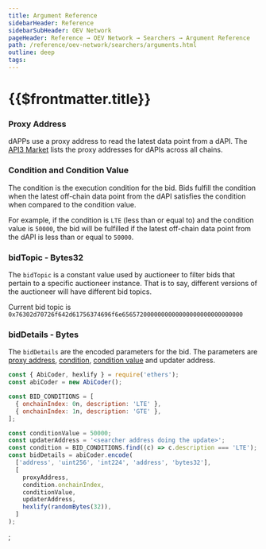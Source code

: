 ```yaml
---
title: Argument Reference
sidebarHeader: Reference
sidebarSubHeader: OEV Network
pageHeader: Reference → OEV Network → Searchers → Argument Reference
path: /reference/oev-network/searchers/arguments.html
outline: deep
tags:
---
```


<PageHeader/>

<SearchHighlight/>

<FlexStartTag/>

# {{$frontmatter.title}}

### Proxy Address

dAPPs use a proxy address to read the latest data point from a dAPI. The
[API3 Market](market.api3.org) lists the proxy addresses for dAPIs across all
chains.

### Condition and Condition Value

The condition is the execution condition for the bid. Bids fulfill the condition
when the latest off-chain data point from the dAPI satisfies the condition when
compared to the condition value.

For example, if the condition is `LTE` (less than or equal to) and the condition
value is `50000`, the bid will be fulfilled if the latest off-chain data point
from the dAPI is less than or equal to `50000`.

### bidTopic - Bytes32

The `bidTopic` is a constant value used by auctioneer to filter bids that
pertain to a specific auctioneer instance. That is to say, different versions of
the auctioneer will have different bid topics.

Current bid topic is
`0x76302d70726f642d61756374696f6e6565720000000000000000000000000000`

### bidDetails - Bytes

The `bidDetails` are the encoded parameters for the bid. The parameters are
[proxy address](#proxy-address), [condition](#condition-and-condition-value),
[condition value](#condition-and-condition-value) and updater address.

```javascript
const { AbiCoder, hexlify } = require('ethers');
const abiCoder = new AbiCoder();

const BID_CONDITIONS = [
  { onchainIndex: 0n, description: 'LTE' },
  { onchainIndex: 1n, description: 'GTE' },
];

const conditionValue = 50000;
const updaterAddress = '<searcher address doing the update>';
const condition = BID_CONDITIONS.find((c) => c.description === 'LTE');
const bidDetails = abiCoder.encode(
  ['address', 'uint256', 'int224', 'address', 'bytes32'],
  [
    proxyAddress,
    condition.onchainIndex,
    conditionValue,
    updaterAddress,
    hexlify(randomBytes(32)),
  ]
);
```

<FlexEndTag />;
